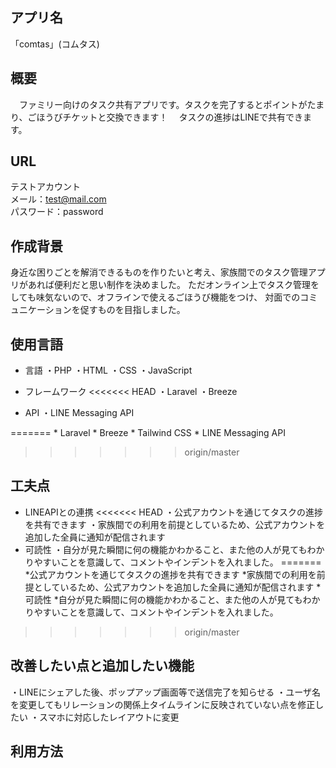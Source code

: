 ## アプリ名

「comtas」(コムタス) 

## 概要
　ファミリー向けのタスク共有アプリです。タスクを完了するとポイントがたまり、ごほうびチケットと交換できます！
　タスクの進捗はLINEで共有できます。



## URL

テストアカウント  
メール：test@mail.com  
パスワード：password

## 作成背景
身近な困りごとを解消できるものを作りたいと考え、家族間でのタスク管理アプリがあれば便利だと思い制作を決めました。
ただオンライン上でタスク管理をしても味気ないので、オフラインで使えるごほうび機能をつけ、
対面でのコミュニケーションを促すものを目指しました。

## 使用言語

* 言語
    ・PHP
    ・HTML
    ・CSS
    ・JavaScript

* フレームワーク
<<<<<<< HEAD
    ・Laravel
    ・Breeze
* API
    ・LINE Messaging API

=======
    * Laravel
    * Breeze
    * Tailwind CSS
    * LINE Messaging API
>>>>>>> origin/master

## 工夫点

* LINEAPIとの連携
<<<<<<< HEAD
    ・公式アカウントを通じてタスクの進捗を共有できます
    ・家族間での利用を前提としているため、公式アカウントを追加した全員に通知が配信されます
* 可読性
    ・自分が見た瞬間に何の機能かわかること、また他の人が見てもわかりやすいことを意識して、コメントやインデントを入れました。
=======
    *公式アカウントを通じてタスクの進捗を共有できます
    *家族間での利用を前提としているため、公式アカウントを追加した全員に通知が配信されます
*可読性
    *自分が見た瞬間に何の機能かわかること、また他の人が見てもわかりやすいことを意識して、コメントやインデントを入れました。
>>>>>>> origin/master

## 改善したい点と追加したい機能

・LINEにシェアした後、ポップアップ画面等で送信完了を知らせる
・ユーザ名を変更してもリレーションの関係上タイムラインに反映されていない点を修正したい
・スマホに対応したレイアウトに変更
　
## 利用方法